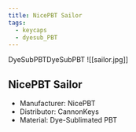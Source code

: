 ```yaml
---
title: NicePBT Sailor
tags:
  - keycaps
  - dyesub_PBT
---
```

DyeSubPBTDyeSubPBT
![[sailor.jpg]]

## NicePBT Sailor

- Manufacturer: NicePBT
- Distributor: CannonKeys
- Material: Dye-Sublimated PBT
